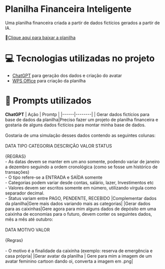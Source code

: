 # Planilha Financeira Inteligente

Uma planilha financeira criada a partir de dados fictícios gerados a partir de IA.

💸[Clique aqui para baixar a planilha](https://github.com/anagalli/PlanilhaFinanceira/blob/main/Planilha%20Financeira%20DIO.xlsx)

# 💻 Tecnologias utilizadas no projeto
- [ChatGPT](https://chatgpt.com/) para geração dos dados e criação do avatar
- [WPS Office](https://br.wps.com/) para criação da planilha

# 🧠 Prompts utilizados

**ChatGPT**
| Ação | Promtp |
|------|--------|
| Gerar dados fictícios para base de dados da planilha|Preciso fazer um projeto de planilha financeira e gostaria de alguns dados fictícios para montar minha base de dados.<br><br>Gostaria de uma simulação desses dados contendo as seguintes colunas:<br><br>DATA TIPO CATEGORIA DESCRIÇÃO VALOR STATUS<br><br>{REGRAS}<br>- As datas devem se manter em um ano somente, podendo variar de janeiro a dezembro seguindo a ordem cronológica (como se fosse um histórico de transações)<br>- O tipo refere-se a ENTRADA e SAÍDA somente<br>- Categorias podem variar desde contas, salário, lazer, Investimentos etc<br>- Valores devem ser escritos somente em número, utilizando vírgula como separador decimal.<br>- Status variam entre PAGO, PENDENTE, RECEBIDO
|Complementar dados da planilha|Gere mais dados variando mais as categorias|
|Gerar dados para as caixinhas|Gere agora para mim alguns dados de depósito em uma caixinha de economias para o futuro, devem conter os seguintes dados, mês a mês até outubro:<br><br>DATA MOTIVO VALOR<br><br>{Regras} <br><br>- O motivo é a finalidade da caixinha (exemplo: reserva de emergência e casa própria|
|Gerar avatar da planilha | Gere para mim a imagem de um avatar feminino cartoon dando oi, converta a imagem em .png|
